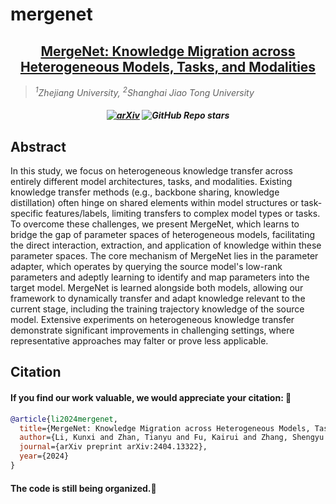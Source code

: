 # mergenet

<h2 align="center"><a href="https://arxiv.org/abs/2404.13322">MergeNet: Knowledge Migration across Heterogeneous Models, Tasks, and Modalities </a></h2>

> *<sup>1</sup>Zhejiang University, <sup>2</sup>Shanghai Jiao Tong University*

<h5 align=center> 

[![arXiv](https://img.shields.io/badge/Arxiv-2404.13322-red?logo=arxiv&label=Arxiv&color=green)](https://arxiv.org/abs/2404.13322)
![GitHub Repo stars](https://img.shields.io/github/stars/Fantasylii/mergenet)
</h5>

## Abstract
In this study, we focus on heterogeneous knowledge transfer across entirely different model architectures, tasks, and modalities. Existing knowledge transfer methods (e.g., backbone sharing, knowledge distillation) often hinge on shared elements within model structures or task-specific features/labels, limiting transfers to complex model types or tasks. To overcome these challenges, we present MergeNet, which learns to bridge the gap of parameter spaces of heterogeneous models, facilitating the direct interaction, extraction, and application of knowledge within these parameter spaces. The core mechanism of MergeNet lies in the parameter adapter, which operates by querying the source model's low-rank parameters and adeptly learning to identify and map parameters into the target model. MergeNet is learned alongside both models, allowing our framework to dynamically transfer and adapt knowledge relevant to the current stage, including the training trajectory knowledge of the source model. Extensive experiments on heterogeneous knowledge transfer demonstrate significant improvements in challenging settings, where representative approaches may falter or prove less applicable.

## Citation

#### If you find our work valuable, we would appreciate your citation: 🎈


```bibtex
@article{li2024mergenet,
  title={MergeNet: Knowledge Migration across Heterogeneous Models, Tasks, and Modalities},
  author={Li, Kunxi and Zhan, Tianyu and Fu, Kairui and Zhang, Shengyu and Kuang, Kun and Li, Jiwei and Zhao, Zhou and Wu, Fei},
  journal={arXiv preprint arXiv:2404.13322},
  year={2024}
}
```


#### The code is still being organized.🚧
